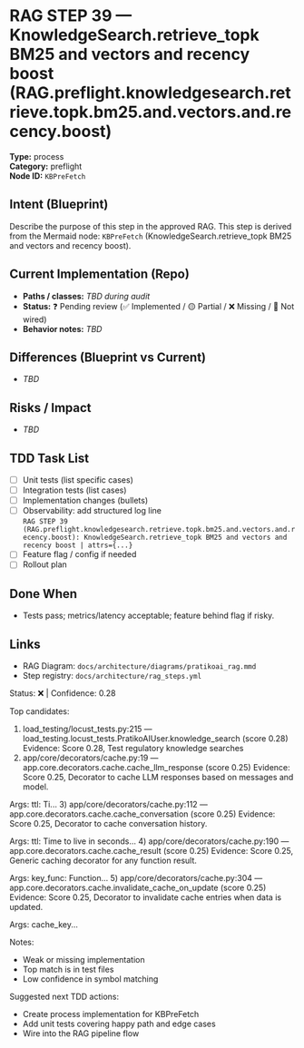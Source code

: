 # RAG STEP 39 — KnowledgeSearch.retrieve_topk BM25 and vectors and recency boost (RAG.preflight.knowledgesearch.retrieve.topk.bm25.and.vectors.and.recency.boost)

**Type:** process  
**Category:** preflight  
**Node ID:** `KBPreFetch`

## Intent (Blueprint)
Describe the purpose of this step in the approved RAG. This step is derived from the Mermaid node: `KBPreFetch` (KnowledgeSearch.retrieve_topk BM25 and vectors and recency boost).

## Current Implementation (Repo)
- **Paths / classes:** _TBD during audit_
- **Status:** ❓ Pending review (✅ Implemented / 🟡 Partial / ❌ Missing / 🔌 Not wired)
- **Behavior notes:** _TBD_

## Differences (Blueprint vs Current)
- _TBD_

## Risks / Impact
- _TBD_

## TDD Task List
- [ ] Unit tests (list specific cases)
- [ ] Integration tests (list cases)
- [ ] Implementation changes (bullets)
- [ ] Observability: add structured log line  
  `RAG STEP 39 (RAG.preflight.knowledgesearch.retrieve.topk.bm25.and.vectors.and.recency.boost): KnowledgeSearch.retrieve_topk BM25 and vectors and recency boost | attrs={...}`
- [ ] Feature flag / config if needed
- [ ] Rollout plan

## Done When
- Tests pass; metrics/latency acceptable; feature behind flag if risky.

## Links
- RAG Diagram: `docs/architecture/diagrams/pratikoai_rag.mmd`
- Step registry: `docs/architecture/rag_steps.yml`


<!-- AUTO-AUDIT:BEGIN -->
Status: ❌  |  Confidence: 0.28

Top candidates:
1) load_testing/locust_tests.py:215 — load_testing.locust_tests.PratikoAIUser.knowledge_search (score 0.28)
   Evidence: Score 0.28, Test regulatory knowledge searches
2) app/core/decorators/cache.py:19 — app.core.decorators.cache.cache_llm_response (score 0.25)
   Evidence: Score 0.25, Decorator to cache LLM responses based on messages and model.

Args:
    ttl: Ti...
3) app/core/decorators/cache.py:112 — app.core.decorators.cache.cache_conversation (score 0.25)
   Evidence: Score 0.25, Decorator to cache conversation history.

Args:
    ttl: Time to live in seconds...
4) app/core/decorators/cache.py:190 — app.core.decorators.cache.cache_result (score 0.25)
   Evidence: Score 0.25, Generic caching decorator for any function result.

Args:
    key_func: Function...
5) app/core/decorators/cache.py:304 — app.core.decorators.cache.invalidate_cache_on_update (score 0.25)
   Evidence: Score 0.25, Decorator to invalidate cache entries when data is updated.

Args:
    cache_key...

Notes:
- Weak or missing implementation
- Top match is in test files
- Low confidence in symbol matching

Suggested next TDD actions:
- Create process implementation for KBPreFetch
- Add unit tests covering happy path and edge cases
- Wire into the RAG pipeline flow
<!-- AUTO-AUDIT:END -->